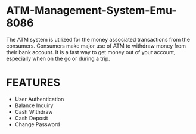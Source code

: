 # ATM-Management-System-Emu-8086
The ATM system is utilized for the money associated transactions from the consumers. Consumers make major use of ATM to withdraw money from their bank account. It is a fast way to get money out of your account, especially when on the go or during a trip.

# FEATURES
* User Authentication
* Balance Inquiry
* Cash Withdraw
* Cash Deposit
* Change Password
